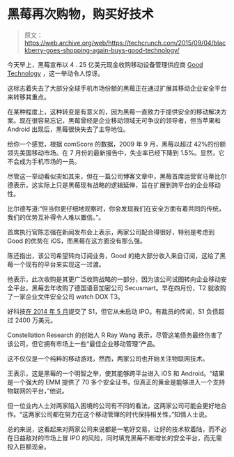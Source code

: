 # 黑莓再次购物，购买好技术 

> 原文：<https://web.archive.org/web/https://techcrunch.com/2015/09/04/blackberry-goes-shopping-again-buys-good-technology/>

今天早上，黑莓宣布以 4 . 25 亿美元现金收购移动设备管理供应商 [Good Technology](https://web.archive.org/web/20221004165351/https://www1.good.com/) ，这一举动令人惊讶。

这标志着失去了大部分全球手机市场份额的黑莓正在通过扩展其移动企业安全平台来转移其重点。

在某种程度上，这种转变是有意义的，因为黑莓一直致力于提供安全的移动解决方案。现在很容易忘记，黑莓曾经是企业移动领域无可争议的领导者，但当苹果和 Android 出现后，黑莓很快失去了主导地位。

给你一个感觉，根据 comScore 的数据，2009 年 9 月，黑莓以超过 42%的份额领先美国移动市场。在 7 月份的最新报告中，失业率已经下降到 1.5%。显然，它不会成为手机市场的一员。

尽管这一举动看似突如其来，但在一篇公司博客文章中，黑莓首席运营官马蒂比尔德表示，这实际上只是黑莓现有战略的逻辑延伸，旨在扩展到跨平台的企业移动性。

比尔德写道:“但当你更仔细地观察时，你会发现我们在安全方面有着共同的传统，我们的优势互补得令人难以置信。”。

首席执行官陈志强在新闻发布会上表示，两家公司配合得很好，特别是考虑到 Good 的优势在 iOS，而黑莓在这方面没有那么强。

陈还指出，该公司希望转向订阅业务，Good 的绝大部分收入来自订阅，这给了黑莓一个现有的平台来实现这一过渡。

他表示，此次收购是其更广泛收购战略的一部分，因为该公司试图转向企业移动安全平台。黑莓去年收购了德国语音加密公司 Secusmart。早在四月份，T2 就收购了一家企业文件安全公司 watch DOX T3。

好科技[在 2014 年 5 月](https://web.archive.org/web/20221004165351/http://www.sec.gov/Archives/edgar/data/1089196/000119312514198867/d520327ds1.htm)提交了 S1，但它从未启动 IPO。有裁员的传闻，S1 负债超过 2400 万美元。

Constellation Research 的创始人 R Ray Wang 表示，尽管这笔债务最终伤害了该公司，但它拥有市场上一些“最佳企业移动管理”产品。

这不仅仅是一个纯粹的移动游戏，然而，两家公司也开始关注物联网技术。

王表示，这是黑莓的一个明智之举，使其能够跨平台进入 iOS 和 Android。“结果是一个强大的 EMM 提供了 70 多个安全证书，但真正的黄金是能够进入一个支持物联网的平台，”他说。

但一位业内人士对两家陷入困境的公司有不同的看法，这两家公司可能会更好地合作。“这两家公司都在努力在这个移动管理的时代保持相关性，”知情人士说。

总的来说，这看起来对两家公司来说都是一笔好交易，让好的技术软着陆，而不必在日益敌对的市场上冒 IPO 的风险，同时填充黑莓不断增长的安全平台，而无需投入巨额现金。